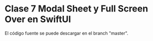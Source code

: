 # Clase 7 Modal Sheet y Full Screen Over en SwiftUI
El código fuente se puede descargar en el branch "master".
